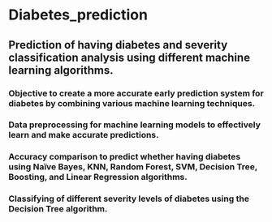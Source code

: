 # Diabetes_prediction 
## Prediction of having diabetes and severity classification analysis using different machine learning algorithms. 
### Objective to create a more accurate early prediction system for diabetes by combining various machine learning techniques.
### Data preprocessing for machine learning models to effectively learn and make accurate predictions.
### Accuracy comparison to predict whether having diabetes using Naïve Bayes, KNN, Random Forest, SVM, Decision Tree, Boosting, and Linear Regression algorithms.
### Classifying of different severity levels of diabetes using the Decision Tree algorithm.

